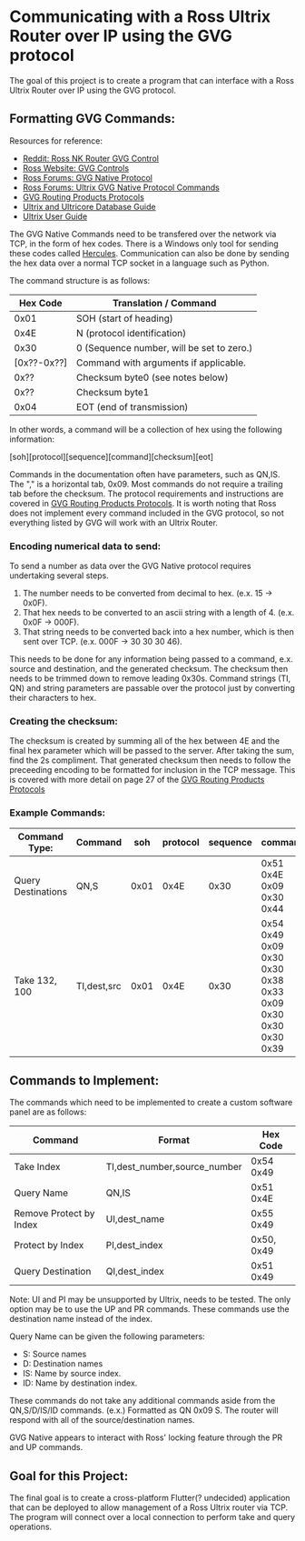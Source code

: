 # Communicating with a Ross Ultrix Router over IP using the GVG protocol
The goal of this project is to create a program that can interface with a Ross Ultrix Router over IP using the GVG protocol.

## Formatting GVG Commands:
Resources for reference:
- [Reddit: Ross NK Router GVG Control](https://www.reddit.com/r/CommercialAV/comments/1aewx6d/ross_nk_router_gvg_control/)
- [Ross Website: GVG Controls](https://help.rossvideo.com/acuity-device/Topics/Devices/Editor/GVG100.html)
- [Ross Forums: GVG Native Protocol](https://rossvideo.community/communities/community-home/digestviewer/viewthread?GroupId=301&MID=24269&CommunityKey=43f96bed-ff4a-4d2b-8f71-d4f218c9dd77&ReturnUrl=%2Fcommunities%2Fcommunity-home%2Fdigestviewer%3FCommunityKey%3D43f96bed-ff4a-4d2b-8f71-d4f218c9dd77)
- [Ross Forums: Ultrix GVG Native Protocol Commands](https://rossvideo.community/discussion/ultrix-gvg-native-protocol-commands )
- [GVG Routing Products Protocols](https://www.grassvalley.jp/pdf/RoutingProductsProtocolManual_2.pdf)
- [Ultrix and Ultricore Database Guide](https://documentation.rossvideo.com/files/Manuals/Routers/Ultrix/Ultrix%20and%20Ultricore%20Database%20Guide.pdf)
- [Ultrix User Guide](https://documentation.rossvideo.com/files/Manuals/Routers/Ultrix/Ultrix%20User%20Guide%20(2101DR-004).pdf)


The GVG Native Commands need to be transfered over the network via TCP, in the form of hex codes. There is a Windows only tool for sending these codes called [Hercules](https://www.hw-group.com/software/hercules-setup-utility). Communication can also be done by sending the hex data over a normal TCP socket in a language such as Python.

The command structure is as follows:

| Hex Code | Translation / Command |
| --- | --- |
| 0x01 | SOH (start of heading) |
| 0x4E | N (protocol identification)|
| 0x30 | 0 (Sequence number, will be set to zero.) |
| [0x??-0x??] | Command with arguments if applicable. |
| 0x?? | Checksum byte0 (see notes below) |
| 0x?? | Checksum byte1 |
| 0x04 | EOT (end of transmission) |

In other words, a command will be a collection of hex using the following information:

[soh][protocol][sequence][command][checksum][eot]

Commands in the documentation often have parameters, such as QN,IS. The "," is a horizontal tab, 0x09. Most commands do not require a trailing tab before the checksum. The protocol requirements and instructions are covered in [GVG Routing Products Protocols](https://www.grassvalley.jp/pdf/RoutingProductsProtocolManual_2.pdf). It is worth noting that Ross does not implement every command included in the GVG protocol, so not everything listed by GVG will work with an Ultrix Router.

### Encoding numerical data to send:
To send a number as data over the GVG Native protocol requires undertaking several steps.
1. The number needs to be converted from decimal to hex. (e.x. 15 -> 0x0F). 
2. That hex needs to be converted to an ascii string with a length of 4. (e.x. 0x0F -> 000F). 
3. That string needs to be converted back into a hex number, which is then sent over TCP. (e.x. 000F -> 30 30 30 46). 

This needs to be done for any information being passed to a command, e.x. source and destination, and the generated checksum. The checksum then needs to be trimmed down to remove leading 0x30s. Command strings (TI, QN) and string parameters are passable over the protocol just by converting their characters to hex.

### Creating the checksum:
The checksum is created by summing all of the hex between 4E and the final hex parameter which will be passed to the server. After taking the sum, find the 2s compliment. That generated checksum then needs to follow the preceeding encoding to be formatted for inclusion in the TCP message. This is covered with more detail on page 27 of the [GVG Routing Products Protocols](https://www.grassvalley.jp/pdf/RoutingProductsProtocolManual_2.pdf)

### Example Commands:

| Command Type: | Command | soh | protocol | sequence | command | checksum | eot | 
| --- | --- | --- | --- | --- | --- | --- | --- |
| Query Destinations | QN,S | 0x01 | 0x4E | 0x30 | 0x51 0x4E 0x09 0x30 0x44 | 0x36 0x36 | 0x04 |
| Take 132, 100 | TI,dest,src | 0x01 | 0x4E | 0x30 | 0x54 0x49 0x09 0x30 0x30 0x38 0x33 0x09 0x30 0x30 0x30 0x39 | 0x33 0x66 | 0x04 |


## Commands to Implement:
The commands which need to be implemented to create a custom software panel are as follows: 

| Command | Format | Hex Code |
| --- | --- | --- | 
| Take Index | TI,dest_number,source_number | 0x54 0x49 |
| Query Name | QN,IS | 0x51 0x4E | 
| Remove Protect by Index | UI,dest_name | 0x55 0x49 |
| Protect by Index | PI,dest_index | 0x50, 0x49 |
| Query Destination | QI,dest_index | 0x51 0x49 | 

Note: UI and PI may be unsupported by Ultrix, needs to be tested. The only option may be to use the UP and PR commands. These commands use the destination name instead of the index.

Query Name can be given the following parameters:
- S: Source names
- D: Destination names
- IS: Name by source index.
- ID: Name by destination index.

These commands do not take any additional commands aside from the QN,S/D/IS/ID commands. (e.x.) Formatted as QN 0x09 S. The router will respond with all of the source/destination names.

GVG Native appears to interact with Ross' locking feature through the PR and UP commands. 

## Goal for this Project:
The final goal is to create a cross-platform Flutter(? undecided) application that can be deployed to allow management of a Ross Ultrix router via TCP. The program will connect over a local connection to perform take and query operations.
